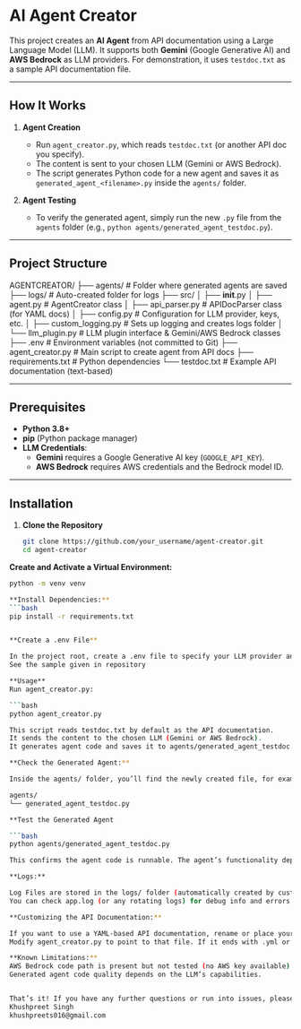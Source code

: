 # AI Agent Creator

This project creates an **AI Agent** from API documentation using a Large Language Model (LLM). It supports both **Gemini** (Google Generative AI) and **AWS Bedrock** as LLM providers. For demonstration, it uses `testdoc.txt` as a sample API documentation file.

---

## How It Works

1. **Agent Creation**  
   - Run `agent_creator.py`, which reads `testdoc.txt` (or another API doc you specify).
   - The content is sent to your chosen LLM (Gemini or AWS Bedrock).
   - The script generates Python code for a new agent and saves it as `generated_agent_<filename>.py` inside the `agents/` folder.

2. **Agent Testing**  
   - To verify the generated agent, simply run the new `.py` file from the `agents` folder (e.g., `python agents/generated_agent_testdoc.py`).

---

## Project Structure

AGENTCREATOR/
├── agents/                 # Folder where generated agents are saved
├── logs/                   # Auto-created folder for logs
├── src/
│   ├── __init__.py
│   ├── agent.py            # AgentCreator class
│   ├── api_parser.py       # APIDocParser class (for YAML docs)
│   ├── config.py           # Configuration for LLM provider, keys, etc.
│   ├── custom_logging.py   # Sets up logging and creates logs folder
│   └── llm_plugin.py       # LLM plugin interface & Gemini/AWS Bedrock classes
├── .env                    # Environment variables (not committed to Git)
├── agent_creator.py        # Main script to create agent from API docs
├── requirements.txt        # Python dependencies
└── testdoc.txt             # Example API documentation (text-based)

---

## Prerequisites

- **Python 3.8+**
- **pip** (Python package manager)
- **LLM Credentials**:
  - **Gemini** requires a Google Generative AI key (`GOOGLE_API_KEY`).
  - **AWS Bedrock** requires AWS credentials and the Bedrock model ID.

---

## Installation

1. **Clone the Repository**

   ```bash
   git clone https://github.com/your_username/agent-creator.git
   cd agent-creator

**Create and Activate a Virtual Environment:**
```bash
python -m venv venv

**Install Dependencies:**
```bash
pip install -r requirements.txt


**Create a .env File**

In the project root, create a .env file to specify your LLM provider and API keys:
See the sample given in repository

**Usage**
Run agent_creator.py:

```bash
python agent_creator.py

This script reads testdoc.txt by default as the API documentation.
It sends the content to the chosen LLM (Gemini or AWS Bedrock).
It generates agent code and saves it to agents/generated_agent_testdoc.py (if the doc is named testdoc.txt).

**Check the Generated Agent:**

Inside the agents/ folder, you’ll find the newly created file, for example:

agents/
└── generated_agent_testdoc.py

**Test the Generated Agent

```bash
python agents/generated_agent_testdoc.py

This confirms the agent code is runnable. The agent’s functionality depends on how the LLM interprets the documentation.

**Logs:**

Log Files are stored in the logs/ folder (automatically created by custom_logging.py).
You can check app.log (or any rotating logs) for debug info and errors.

**Customizing the API Documentation:**

If you want to use a YAML-based API documentation, rename or place your .yml file in the project folder.
Modify agent_creator.py to point to that file. If it ends with .yml or .yaml, the api_parser.py will parse and validate it automatically.

**Known Limitations:**
AWS Bedrock code path is present but not tested (no AWS key available).
Generated agent code quality depends on the LLM’s capabilities.


That’s it! If you have any further questions or run into issues, please open an issue or contact me.
Khushpreet Singh
khushpreets016@gmail.com








